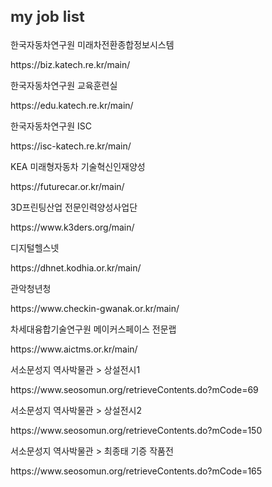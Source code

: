<h2 style="color:#333; font-weight:bold; font-size:24px;">my job list</h2>
<p>한국자동차연구원 미래차전환종합정보시스템</p> <a target="_blank">https://biz.katech.re.kr/main/</a> 
<p>한국자동차연구원 교육훈련실</p> <a target="_blank">https://edu.katech.re.kr/main/</a>
<p>한국자동차연구원 ISC</p> <a target="_blank">https://isc-katech.re.kr/main/</a>
<p>KEA 미래형자동차 기술혁신인재양성</p> <a target="_blank">https://futurecar.or.kr/main/</a>
<p>3D프린팅산업 전문인력양성사업단</p> <a target="_blank">https://www.k3ders.org/main/</a>
<p>디지털헬스넷</p> <a target="_blank">https://dhnet.kodhia.or.kr/main/</a>
<p>관악청년청</p> <a target="_blank">https://www.checkin-gwanak.or.kr/main/</a> 
<p>차세대융합기술연구원 메이커스페이스 전문랩</p> <a target="_blank">https://www.aictms.or.kr/main/</a>
<p>서소문성지 역사박물관 > 상설전시1</p> <a target="_blank">https://www.seosomun.org/retrieveContents.do?mCode=69</a>
<p>서소문성지 역사박물관 > 상설전시2</p> <a target="_blank">https://www.seosomun.org/retrieveContents.do?mCode=150</a>
<p>서소문성지 역사박물관 > 최종태 기증 작품전</p> <a target="_blank">https://www.seosomun.org/retrieveContents.do?mCode=165</a>
